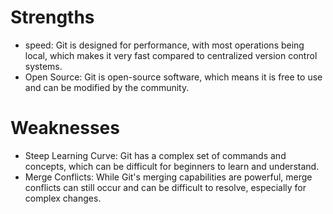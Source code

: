# Strengths

- speed: Git is designed for performance, with most operations being local, which makes it very fast compared to centralized version control systems.
- Open Source: Git is open-source software, which means it is free to use and can be modified by the community.

# Weaknesses

- Steep Learning Curve: Git has a complex set of commands and concepts, which can be difficult for beginners to learn and understand.
- Merge Conflicts: While Git's merging capabilities are powerful, merge conflicts can still occur and can be difficult to resolve, especially for complex changes.